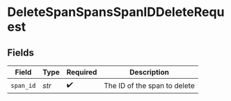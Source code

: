 # DeleteSpanSpansSpanIDDeleteRequest


## Fields

| Field                        | Type                         | Required                     | Description                  |
| ---------------------------- | ---------------------------- | ---------------------------- | ---------------------------- |
| `span_id`                    | *str*                        | :heavy_check_mark:           | The ID of the span to delete |
